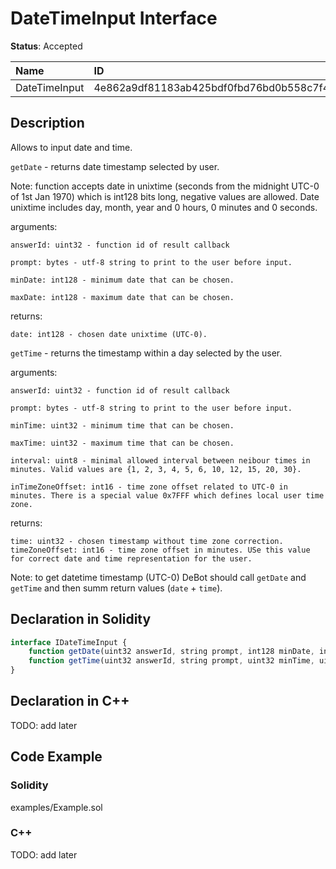 # DateTimeInput Interface

**Status**: Accepted

| Name         | ID                                                                |
| :--------    | :---------------------------------------------------------------- |
| DateTimeInput| 4e862a9df81183ab425bdf0fbd76bd0b558c7f44c24887b4354bf1c26c74a623  |


## Description

Allows to input date and time.

`getDate` - returns date timestamp selected by user.

Note: function accepts date in unixtime (seconds from the midnight UTC-0 of 1st Jan 1970) which is int128 bits long, negative values are allowed. Date unixtime includes day, month, year and 0 hours, 0 minutes and 0 seconds.

arguments:

	answerId: uint32 - function id of result callback

    prompt: bytes - utf-8 string to print to the user before input.

    minDate: int128 - minimum date that can be chosen.
    
    maxDate: int128 - maximum date that can be chosen.

returns:

	date: int128 - chosen date unixtime (UTC-0).

`getTime` - returns the timestamp within a day selected by the user.

arguments:

	answerId: uint32 - function id of result callback

    prompt: bytes - utf-8 string to print to the user before input.

    minTime: uint32 - minimum time that can be chosen.
    
    maxTime: uint32 - maximum time that can be chosen.

    interval: uint8 - minimal allowed interval between neibour times in minutes. Valid values are {1, 2, 3, 4, 5, 6, 10, 12, 15, 20, 30}.

    inTimeZoneOffset: int16 - time zone offset related to UTC-0 in minutes. There is a special value 0x7FFF which defines local user time zone.

returns:

	time: uint32 - chosen timestamp without time zone correction.
    timeZoneOffset: int16 - time zone offset in minutes. USe this value for correct date and time representation for the user.

Note: to get datetime timestamp (UTC-0) DeBot should call `getDate` and `getTime` and then summ return values (`date` + `time`).
## Declaration in Solidity

```jsx
interface IDateTimeInput {
	function getDate(uint32 answerId, string prompt, int128 minDate, int128 maxDate) external returns (int128 date);
    function getTime(uint32 answerId, string prompt, uint32 minTime, uint32 maxTime, uint8 interval, int16 inTimeZoneOffset) external returns (uint32 time, int16 timeZoneOffset);
}
```

## Declaration in C++

TODO: add later
## Code Example

### Solidity

examples/Example.sol

### C++

TODO: add later
